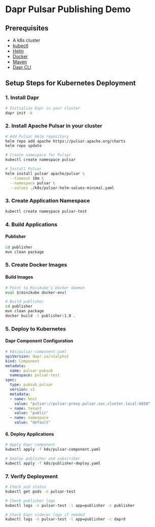 # Dapr Pulsar Publishing Demo

## Prerequisites

- A k8s cluster
- [kubectl](https://kubernetes.io/docs/tasks/tools/#kubectl)
- [Helm](https://helm.sh/docs/intro/install/)
- [Docker](https://docs.docker.com/engine/install/)
- [Maven](https://maven.apache.org/install.html)
- [Dapr CLI](https://docs.dapr.io/getting-started/install-dapr-cli/)

## Setup Steps for Kubernetes Deployment

### 1. Install Dapr

```bash
# Initialize Dapr in your cluster
dapr init -k
```

### 2. Install Apache Pulsar in your cluster

```bash
# Add Pulsar Helm repository
helm repo add apache https://pulsar.apache.org/charts
helm repo update

# Create namespace for Pulsar
kubectl create namespace pulsar

# Install Pulsar
helm install pulsar apache/pulsar \
  --timeout 10m \
  --namespace pulsar \
  --values ./k8s/pulsar-helm-values-minimal.yaml 
```

### 3. Create Application Namespace

```bash
kubectl create namespace pulsar-test
```

### 4. Build Applications

#### Publisher

```bash
cd publisher
mvn clean package
```

### 5. Create Docker Images

#### Build Images

```bash
# Point to Minikube's Docker daemon
eval $(minikube docker-env)

# Build publisher
cd publisher
mvn clean package
docker build -t publisher:1.0 .

```

### 5. Deploy to Kubernetes

#### Dapr Component Configuration

```yaml
# k8s/pulsar-component.yaml
apiVersion: dapr.io/v1alpha1
kind: Component
metadata:
  name: pulsar-pubsub
  namespace: pulsar-test
spec:
  type: pubsub.pulsar
  version: v1
  metadata:
  - name: host
    value: "pulsar://pulsar-proxy.pulsar.svc.cluster.local:6650"
  - name: tenant
    value: "public"
  - name: namespace
    value: "default"
```

#### 6. Deploy Applications

```bash
# Apply Dapr component
kubectl apply -f k8s/pulsar-component.yaml

# Deploy publisher and subscriber
kubectl apply -f k8s/publisher-deploy.yaml
```

### 7. Verify Deployment

```bash
# Check pod status
kubectl get pods -n pulsar-test

# Check publisher logs
kubectl logs -n pulsar-test -l app=publisher -c publisher

# Check Dapr sidecar logs if needed
kubectl logs -n pulsar-test -l app=publisher -c daprd
```